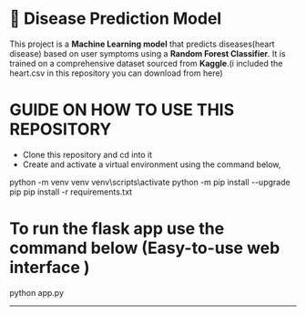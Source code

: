 # 🧬 Disease Prediction Model

This project is a **Machine Learning model** that predicts  diseases(heart disease) based on user symptoms using a **Random Forest Classifier**. It is trained on a comprehensive dataset sourced from **Kaggle**.(i included the heart.csv in this repository you can download from here)

# GUIDE  ON HOW TO USE THIS REPOSITORY

- Clone this repository and cd into it
- Create and activate a virtual environment using the command below,

 python -m venv venv
 venv\scripts\activate
 python -m pip install --upgrade pip
 pip install -r  requirements.txt


 # To run the flask app use the command below (Easy-to-use  web interface )

 python app.py


---
